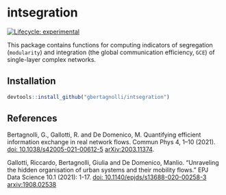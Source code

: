 
<!-- index.md is generated from README.Rmd. Please edit that file -->

# intsegration

<!-- badges: start -->

[![Lifecycle:
experimental](https://img.shields.io/badge/lifecycle-experimental-orange.svg)](https://lifecycle.r-lib.org/articles/stages.html#experimental)
<!-- badges: end -->

This package contains functions for computing indicators of segregation
(`modularity`) and integration (the global communication efficiency,
`GCE`) of single-layer complex networks.

## Installation

``` r
devtools::install_github("gbertagnolli/intsegration")
```

## References

Bertagnolli, G., Gallotti, R. and De Domenico, M. Quantifying efficient
information exchange in real network flows. Commun Phys 4, 1–10 (2021).
[doi:
10.1038/s42005-021-00612-5](http://www.nature.com/articles/s42005-021-00612-5)
[arXiv:2003.11374](arxiv.org/abs/2003.11374).

Gallotti, Riccardo, Bertagnolli, Giulia and De Domenico, Manlio.
“Unraveling the hidden organisation of urban systems and their mobility
flows.” EPJ Data Science 10.1 (2021): 1-17. [doi:
10.1140/epjds/s13688-020-00258-3](doi.org/10.1140/epjds/s13688-020-00258-3)
[arxiv:1908.02538](https://arxiv.org/abs/1908.02538)
